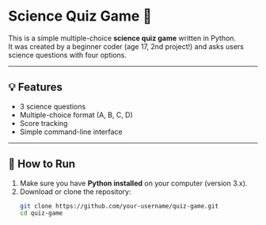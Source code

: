 # Science Quiz Game 🧠

This is a simple multiple-choice **science quiz game** written in Python.  
It was created by a beginner coder (age 17, 2nd project!) and asks users science questions with four options.

---

## 💡 Features

- 3 science questions
- Multiple-choice format (A, B, C, D)
- Score tracking
- Simple command-line interface

---

## 🚀 How to Run

1. Make sure you have **Python installed** on your computer (version 3.x).
2. Download or clone the repository:
   ```bash
   git clone https://github.com/your-username/quiz-game.git
   cd quiz-game
